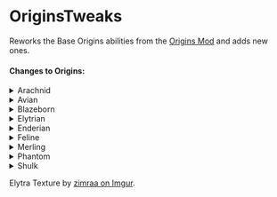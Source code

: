 # OriginsTweaks

Reworks the Base Origins abilities from the [Origins Mod](https://modrinth.com/mod/origins) and adds new ones.

#### Changes to Origins:

<details><summary>Arachnid</summary>

+ Arachnid has a Cobweb Grapple built-in to power **Master of Webs**.
+ Hitting an entity with the cobweb grapple will catch it in a web instead of grappling.
+ Arachnids are shorter (can fit into 1-block gaps when sneaking) and do not take falldamage from a fall less than 30 Blocks.
+ Arachnids can craft cobweb out of 9 string and vice versa.

</details>

<details><summary>Avian</summary>

+ Feather Falling is Toggleable.
+ Avians can sense undead mobs within 16 blocks distance and deal 30% more damage to them.
+ Spectral Arrows deal 25% more damage when shot by an Avian.

</details>

<details><summary>Blazeborn</summary>

+ Blazeborns can shoot 3 Fireballs on a Cooldown.
+ Blazeborns have a toggleable ability that puts their hands on fire.
  + Catches entites on fire when hit.
  + Lights Campfires and Fuels Furnei and Brewing stands.
  + Ability to hover while hands are on fire.
+ Consuming a Firecharge will strengthen the abilities for some time.

</details>

<details><summary>Elytrian</summary>

+ Elytra has a custom texture exclusive to Elytrians. Elytra Texture made by [zimraa on Imgur](https://imgur.com/gallery/lROFn).
+ Pressing the Primary Key while gliding flaps their wings, useful to maintain altitude.
+ Pressing the Primary Key while grounded will launch them to the sky.
+ You have a Stamina bar that is used when launching, flapping or gliding.
+ Heavy Armor weakens effects of the Launch power and the Wing Flap power and costs more stamina.

</details>

<details><summary>Enderian</summary>

+ height, eye height and reach are changed.
+ can dodge Arrows on a cooldown.
+ Enderians are able to set a teleportation point to travel back to.

</details>

<details><summary>Feline</summary>

+ Feline can break Stone 50% slower when not under the effect of strength. Some stone blocks can't be broken without strength.
+ Claws deal stone-sword-level damage and attack twice as fast as a sword, but need to be resharpened using logs, wool or carpet.
+ Prey can be sensed by felines, and their meat is more nourishing.

</details>

<details><summary>Merling</summary>

+ Merlings can craft tridents.
+ Projectile and Melee attacks with Tridents deal more damage if the Merling is underwater.
+ Merlings can dash underwater while swimming on a cooldown.
+ They can also summon a raincloud to keep them moist for some time.

</details>

<details><summary>Phantom</summary>

+ Golden items and blocks have negative effects on phantoms.
  + Can't eat golden food.
  + Can't wear golden Armor.
  + Golden blocks inflict negative effects.
  + Can't phase through pure golden blocks.
+ Phantoms can highlight any entity in a 32 block radius for 10 seconds.

</details>

<details><summary>Shulk</summary>

+ Shulks can throw a shulker bullet on a cooldown.
+ Shulks can receive resistance by closing their shells (sneaking for a while).
+ Closed shells will be destroyed upon taking damage.

</details>

Elytra Texture by [zimraa on Imgur](https://imgur.com/gallery/lROFn).